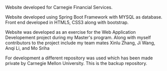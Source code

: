 Website developed for Carnegie Financial Services.

Website developed using Spring Boot Framework with MYSQL as database. Front end developed in HTML5, CSS3 along with bootstrap.

Website was developed as an exercise for the Web Application Developement project during my Master's program. Along with myself contributors to the project include my team mates  Xinlu Zhang, Ji Wang, Anqi Li, and Mo Sriha

For development a different repository was used which has been made private by Carnegie Mellon University. This is the backup repository.
